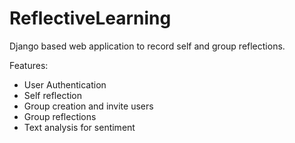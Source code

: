 # ReflectiveLearning

Django based web application to record self and group reflections.

Features:
- User Authentication
- Self reflection
- Group creation and invite users
- Group reflections
- Text analysis for sentiment
